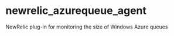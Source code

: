 newrelic_azurequeue_agent
=========================

NewRelic plug-in for monitoring the size of Windows Azure queues
